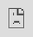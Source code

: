 ```yaml
---
title: Some Party's Sappyfest 17 primer
date: 2022-07-23
author: adam@someparty.ca (Adam White)
description: The Some Party guide to the Sappyfest 17 festival. July 29-31 in Sackville, New Brunswick.
thumbnail: 'articles/sappyfest17_social.jpg'
---
```


This week I'm taking a rare break from Some Party's usual format to dive deeply into the 2022 roster of [Sappyfest](http://www.sappyfest.com/), the Sackville music and arts festival that blossomed years ago as an extension of Julie Doiron's Sappy Records. The event takes place from July 29 through the 31st in the New Brunswick college town. Tickets are now available for the entire weekend or individual days through [sappyfest.com](http://www.sappyfest.com/).

In case you're wondering, this isn't a paid promotion. It's bordering more on an obsession - and perhaps an act of therapy. My pending trip to the East Coast is the first time I'll have ventured anywhere outside Ontario since the pandemic started, and I'm overly anxious that I'll somehow mess it up and end up stuck in quarantine. This edition of Some Party is my talisman, warding off misfortune with Swamp Magic.

Below you'll find a recap of the complete roster performing this year's event, a manageable number of artists to wrap your head around, given the sprawling lineups we see at bigger festivals. Some of these names are well-represented in the annals of Some Party, while others required a good deal of research. I feel better for doing it, as Sappy's small enough that you can embrace the tapestry of sounds without needing to pick and choose. Even if you're not attending - I suspect you'll find something of interest below. Sappy has an uncanny ability to create a sense of community independent of genre or stylistic preference, and this batch of artists exemplifies that.

*I'll also note two exclusive bits of content below. First, Sackville's own [Klarka Weinwurm](https://www.someparty.ca/2022-07-23-guide-to-sappyfest-17/#klarka_weinwurm) provided me with an on-the-ground report of the pandemic's impact on her hometown. Second, I dive deep with [Tough Age](https://www.someparty.ca/2022-07-23-guide-to-sappyfest-17/#tough_age) on the band's future - sharing some extended passages from an unpublished interview I conducted/botched earlier this year.*

![Sappyfest 17](articles/sappyfest17_logo.png)

###[Apollo Ghosts](https://apolloghosts.bandcamp.com/)
==Vancouver, British Columbia<br/>
Listen to *Pink Tiger* at [Bandcamp](https://apolloghosts.bandcamp.com/album/pink-tiger-2) - IG: [@adrianteasure](https://www.instagram.com/adrianteasure/)==

Adrian Teacher issued several records since [Apollo Ghosts](https://apolloghosts.bandcamp.com/) called it a career in 2013 - both as the funky [COOL TV](https://thenameofthisbandiscool.bandcamp.com/) and later as [Adrian Teacher & the Subs](https://adrianteacher.bandcamp.com/). While the latter struck close to the Vancouver band's scrappy indie rock template, it took several years for Teacher to feel right reassuming the old name (and not before seeking the blessing of his original-run bandmates). The revived Ghosts played 2019's Sappyfest, the first summer of their reunion - and it was electric. Adrian's a jubilant performer and delivered their entire set with a gleeful smile. I recall them paying into the Subs' "Hello Everyone," and the winking understatement in the opening line felt penned for the occasion: "Hello everyone, thanks for coming out / We used to play here sometimes." Given everything that's happened, or didn't, these past few years, I could do with hearing that again.

The group issued *Pink Tiger* in the spring of this year, a massive double LP boasting two distinct emotional journeys. The album sports a thematic split between its platters, with the A and B sides sharing "an intimate home-recorded acoustic-based cycle that grapples with loss, illness, death, and memory." The latter half kicks into a higher gear, delivering "an exuberant indie-garage rock celebration of the persistence of friendship, music, and hope." Those are quotes cribbed from the original [You've Changed](https://youvechangedrecords.com/) press release, but they hold true.

The band worked as a three-piece in the studio with producer Jordan Koop, with Teacher backed by longtime drummer Amanda P. and bassist Robbie N. The group's future live lineup expands to a quartet, with Amanda picking up a guitar and Dustin Bromley of [Brutal Poodle](http://brutalpoodlevan.bandcamp.com) stepping in on percussion.

<iframe width="560" height="315" src="https://www.youtube.com/embed/ob0DjZO-E3U" title="YouTube video player" frameborder="0" allow="accelerometer; autoplay; clipboard-write; encrypted-media; gyroscope; picture-in-picture" allowfullscreen></iframe>

###[Cedric Noel](https://cedricnoelmusic.bandcamp.com)
==Montreal, Quebec<br/>
Listen to *Hang Time* at [Bandcamp](https://cedricnoelmusic.bandcamp.com/album/hang-time) - IG: [@somespecialsolace](https://www.instagram.com/somespecialsolace/)==

Montreal's [Cedric Noel](https://cedricnoelmusic.bandcamp.com) has amassed an incredible catalogue over the past decade, issuing numerous albums in various styles, touching on indie pop, folk, and R&B while exploring ambient soundscapes in side-projects. With *Hang Time*, issued last fall through [Joyful Noise](https://www.joyfulnoiserecordings.com/) and the [Forward Music Group](https://www.forwardmusicgroup.com/), all those disparate styles seemed to coalesce. In these thirteen songs, years of experimentation reach a cohesive nexus, a unified form. *Hang Time* is so enviously confident in its craft yet delivered with such a relaxed use of space that it's easy to overlook the years of churn it took to get here.

Noel recorded *Hang Time* primarily at Montreal studio The Pines with engineer Steve Newton, a space that wouldn't outlast the financial pressures of the pandemic. Liam O'Neill of the atmospheric art-rock group [SUUNS](https://suuns.bandcamp.com/) came along for the ride, providing the album with a subtle rhythmic backbone.

*Hang Time* often directly engages with questions of race, identity, and belonging - grappling with Noel's personal history. A Black man adopted into a multi-racial family, he moved around the world before ending up at university in Fredericton, where he fell in with the city's predominantly white indie rock community. He revealed:

>"In a sense I wrote this record for a teenage version of myself and hope that it reaches those who find themselves in similar situations that I was when writing the album. I hope that this album can contribute to the reimagination of what is understood as 'black music' and help remove the boundaries that term currently encompasses."

<iframe style="border: 0; width: 350px; height: 470px;" src="https://bandcamp.com/EmbeddedPlayer/album=1454323092/size=large/bgcol=ffffff/linkcol=0687f5/license_id=1933/tracklist=false/transparent=true/" seamless><a href="https://cedricnoelmusic.bandcamp.com/album/hang-time">Hang Time by Cedric Noel</a></iframe>

###[The Burning Hell](http://www.wearetheburninghell.com/)
==Fairfield, Prince Edward Island<br/>
Listen to *Garbage Island* at [Bandcamp](https://theburninghell.bandcamp.com/album/garbage-island) - IG: [@theburninghellband](https://www.instagram.com/theburninghellband/)==

Even before recent troubles [The Burning Hell](http://www.wearetheburninghell.com/)'s kept a keen eye on the apocalypse. Let's not forget that nimble singer/songwriter Mathias Kom vaporized an entire wedding once (see "Canadian Wine" from 2017's *Revival Beach*, an album that closed with the society-rebooting "Supermoon"). It's always done with a wry smile and a clever turn of phrase, though. These disasters often happen off-screen, with Kom more interested in cheerfully cataloguing and celebrating the messy human minutiae left in its wake. It's fitting that the band's first album since the pandemic quite literally revels in the trash: the 12-song *Garbage Island* addresses "The End of the End of the World" quite directly (although with a bit of an avian perspective).

Given their proximity and history with the festival, The Burning Hell are Sappy regulars. Knowing that, I kept close tabs on their tour announcements this spring, satisfied to see the Sappy-shaped hole in their summer routing persist. Sometimes dreams come true, even mundane ones, and the group's indeed returning to the post-apocalyptic Bridge Street stage. While the band's lineup often shifts around its core of Mathias and Ariel Sharratt, this latest incarnation sees St John's multi-talented [Jake Nicoll](https://jakenicoll.bandcamp.com/) play a prominent role. Nicoll spent his pandemic downtime building a solar-powered, mobile studio in the shell of a 70s-era camper. Look for that curiosity, which comes complete with a backline, analog recording rig, and even a tape duplicator, to be on hand at the festival. Christened the "Phonoautomat," the band's opening the studio for attendees to record impromptu projects on-site at Sappy. The festival revealed:

>"Step inside the Phonoautomat, grab a guitar or a microphone, and off you go for five minutes of live recording. Once you're finished, relax in the art lounge outside and craft your handmade album artwork while you wait for the engineer to finish mixing and duplicating your project. In less than 30 minutes from start to finish, you and your collaborators will have a sonic souvenir to cherish forever.
>
>Whether you're a professional musician and want to collaborate with other artists at a festival, get that sudden flash of inspiration down to tape instantly, or you have no musical experience whatsoever but always wanted to cut a single: the Phonoautomat is open to everyone."

*Garbage Island*, itself mixed by Nicoll in the Phonoautomat, landed in June through [BB*Island](https://bbislandmusic.com/) and [You've Changed Records](https://youvechangedrecords.com/). The album followed Ariel and Mathias' 2020 effort, *Never Work*, a collection of information-economy labour anthems that couldn't be more relevant given the fault lines exposed in the pandemic.

<iframe width="560" height="315" src="https://www.youtube.com/embed/ST4BCEu88po" title="YouTube video player" frameborder="0" allow="accelerometer; autoplay; clipboard-write; encrypted-media; gyroscope; picture-in-picture" allowfullscreen></iframe>

###[Weary](https://wearyy.bandcamp.com)
==St. John's, Newfoundland and Labrador<br/>
Listen to "Scraped Knee" at [Bandcamp](https://wearyy.bandcamp.com/track/scraped-knee) and [YouTube](https://youtu.be/B1sh2-FmurI) - IG: [@wearyband](https://www.instagram.com/wearyband/)==

St. John's [Weary](https://wearyy.bandcamp.com) trades in subtleties, weaving affecting indie rock songs from sparse instrumentation and Kate Lahey's unassuming vocals. The sum of those parts can surprise you, and Weary proves they can cut deep time and again without needing a big noisy fuss.

The band recorded their 2017 album *Feeling Things* with The Burning Hell's Jake Nicoll recording, mixing, and mastering. Their follow-up LP *Hush* lands independently on August 20, promising a dozen new songs, including the recent single "Scraped Knee." On that tune, Lahey revealed:

>"'Scraped Knee' is a song about the wounds that haunt us. On the surface, these scrapes might seem commonplace, like heartbreak, but they return to us again and again throughout our lives. In some ways, I'm trying to convince myself that tomorrow will be better, in moments when it surely feels like it won't. On the other hand, I find myself ruminating on the question 'will you think of me like I think of you?'"

<iframe width="560" height="315" src="https://www.youtube.com/embed/B1sh2-FmurI" title="YouTube video player" frameborder="0" allow="accelerometer; autoplay; clipboard-write; encrypted-media; gyroscope; picture-in-picture" allowfullscreen></iframe>

###[Steven Lambke](http://stevenlambke.com/)
==Toronto, Ontario / Sackville, New Brunswick
<br/>Listen to *Volcano Volcano* at [Bandcamp](https://stevenlambke.bandcamp.com/album/volcano-volcano) - IG: [@stevenlambke](https://www.instagram.com/stevenlambke/)==

I've been listening to [Steven Lambke](http://stevenlambke.com/) my whole adult life. I entered the University of Guelph the fall after the [Constantines](http://theconstantines.wordpress.com/) issued their first album. I still have the match they slipped in the construction paper CD sleeve. There's a particular cohort of ex-punks who found their shit completely upended by the Three Gut roster, and I was one of them. Lambke's eclectic solo output (under his name or some permutation of Baby Eagle) ricochets between moments of undiluted poetry and onslaughts of guitar feedback. It's a loud/quiet dynamic that resonates throughout Steve's work, worldview, and politics.

Just look at his statement regarding the single "Every Lover Knows," which cycles through expressions of defiance and even rage, only to land somewhere truly centred and loving:

>"The songs on Volcano Volcano were written as affirmations of a shared world. The world as it is. To affirm the reality and the great mutuality of the world, to experience the world through listening and breathing; to experience connections with different parts of the world, and relationships that feel like identification or understanding or participation or collaboration. And so it was written against the liars and politicians and corporations and police who say that life, your life, can be lived individually, on individually enclosed land, can be raised or punished individually, and outside the reckoning of history. Against the billionaires and their spaceships who imagine environmentally controlled existences on distant planets. As if no storms on Mars! Every Lover Knows is a song of celebration of experience as a teacher. The most profound moments in a life are often experiences of love, of connection, to another, to the world, to a shared moment. It is love that teaches the full scale of what can be experienced and of what can be lost."

His solo work aside, Steven Lambke's a community builder. [You've Changed Records](https://youvechangedrecords.com/), his partnership with the iconoclastic [Daniel Romano](https://www.danielromanomusic.com/), helped introduce the world to acclaimed acts like Partner, The Weather Station, and Nap Eyes. While he recently relinquished his role as Sappyest's creative director, he returns this year, guitar in hand. Impact of a different stripe - but impact always.

<iframe style="border: 0; width: 350px; height: 470px;" src="https://bandcamp.com/EmbeddedPlayer/album=571017930/size=large/bgcol=ffffff/linkcol=0687f5/tracklist=false/transparent=true/" seamless><a href="https://stevenlambke.bandcamp.com/album/volcano-volcano">Volcano Volcano by Steven Lambke</a></iframe>

###[Kelly McMichael](https://kellymcmichael.bandcamp.com/)
==St. John's, Newfoundland and Labrador<br/>
Listen to *Waves* at [Bandcamp](https://kellymcmichael.bandcamp.com/album/waves-deluxe-edition-2) - IG: [@kellymcmichaelmusic](https://www.instagram.com/kellymcmichaelmusic/)==

It's starting to feel like [Kelly McMichael](https://kellymcmichael.bandcamp.com/)'s year. Based in St. John's and hailing from Peterborough, the singer-songwriter arrives at Sappy during a crucial moment in her career. Her May-released LP *Waves* was recently shortlisted for the Polaris Music Prize - with a winner decided this September. Summer thus finds her in between worlds - surrounded by the friends and collaborators of her past and yet a dice roll from a whole new level of attention. I'm confident saying that because McMichael writes the sort of timeless, psych-kissed pop-rock that could appeal to just about anyone, all they need is to hear it. If there's any justice, this may be a "see her before she was huge" moment.

Speaking of friends, Sappy finds McMichael in familiar company. Jake Nicoll of The Burning Hell is all over *Waves*, both engineering and playing drums on the album. Another performer, By Divine Right's José Contreras, holds the mastering credit. McMichael even returned the favour to Nicoll, singing backup on the recent Burning Hell album.

<iframe width="560" height="315" src="https://www.youtube.com/embed/pGHb_4s31Vs" title="YouTube video player" frameborder="0" allow="accelerometer; autoplay; clipboard-write; encrypted-media; gyroscope; picture-in-picture" allowfullscreen></iframe>

###[Hot Garbage](http://hotgarbagemusic.bandcamp.com)
==Toronto, Ontario<br/>
Listen to *RIDE* at [Bandcamp](https://hotgarbagemusic.bandcamp.com/album/ride) - [@hotgarbg](https://www.instagram.com/hotgarbg/)==

[Hot Garbage](http://hotgarbagemusic.bandcamp.com) appears at Sappy this year as ambassadors from Toronto's burgeoning psych scene. The quartet's supporting their first LP *RIDE*, a heady swirl of post-punk, krautrock, and surf elements. The group worked with [Holy Fuck](https://www.holyfuckmusic.com/)'s Graham Walsh in the studio, recording live off the floor at Palace Sound and Baskitball 4 Life. The album followed several attention-grabbing EPs and singles (notably the 2020 jam "Easy Believer" and the preceding *Coco's Paradise* EP), while linking the group with the Montreal mind-expanders at [Mothland](https://www.mothland.com/).

This sea of fuzz comes courtesy of guitarist/vocalist Alessandro Carlevaris, bassist/vocalist Juliana Carlevaris, Dylan Gamble on keys and synch, and Mark Henein on percussion. Gamble's wearing a few hats at Sappy this summer, as you'll see in the next profile...

<iframe width="560" height="315" src="https://www.youtube.com/embed/cC7I7aFdzcE" title="YouTube video player" frameborder="0" allow="accelerometer; autoplay; clipboard-write; encrypted-media; gyroscope; picture-in-picture" allowfullscreen></iframe>

###[Sook Yin Lee](https://www.sookyinlee.com/)
==Toronto, Ontario<br/>
Listen to *jooj two* at [Bandcamp](https://sook-yinlee.bandcamp.com/album/jooj-two) - IG: [@sookyinleee](https://www.instagram.com/sookyinleee)==

As a punk kid in the 90s, my relationship with The Nation's Music Staton was contentious at best, but even us contrarians could find solace on MUCH. You just had to know when to look. Whenever you stumbled across some late-night island of authenticity - you could guarantee [Sook-Yin Lee](https://sook-yinlee.bandcamp.com/) would be there. For my generation, or at least my corner of the high school hallway, she's iconic.

While Lee's work as a broadcaster may be the entry point, her filmography's where the accolades truly pile up. After starring in John Cameron Mitchell's *Shortbus* (which premiered at Cannes), she made her directorial debut at TIFF with *Year of the Carnivore*. Her role as Olivia Chow in *Jack* won her Best Performance by a Lead Dramatic Actress at the 2014 Canadian Screen Awards. The prestigious outlets for her work include Canadian Stage, the Ottawa Art Gallery, the Art Gallery of Ontario, the Toronto Dance Theatre, and the Festival of New Dance. Her film *Octavio is Dead!* took home Best Director and Best Picture at the 2018 Downtown Los Angeles Film Festival.

Meanwhile, Lee's musical outlet saw her crafting ethereal art-pop with her late collaborator Adam Litovitz, resulting in 2015's electroacoustic *jooj* and 2021's synth-pop opus *jooj two* (the latter issued recently, and posthumously for Litovitz, through [Mint Records](https://www.mintrecs.com/)). During the pandemic, Lee and Hot Garbage keyboardist Dylan Gamble collaborated on the lockdown-shot [*Death and Sickness*](https://gem.cbc.ca/media/films/death-and-sickness/38e815a-01358e02253), a film dedicated to Litovitz and featuring passages from his writing.

At Sappy, Sook-Yin appears as both musician and filmmaker - promising music from both the *jooj* series and the improvisational Lee & Gamble Unlimited (their Steely Dan cover is [a treat](https://sepsisrecordclub.bandcamp.com/track/do-it-again-steely-dan)). The event also features screenings of both *Death and Sickness* and the video essay [*Who Cares?*](https://www.youtube.com/watch?v=yMcfTcN9JzQ).

<iframe width="560" height="315" src="https://www.youtube.com/embed/rozgG9pM3EI" title="YouTube video player" frameborder="0" allow="accelerometer; autoplay; clipboard-write; encrypted-media; gyroscope; picture-in-picture" allowfullscreen></iframe>

###[Julie Doiron](https://juliedoiron.bandcamp.com/)
==Montreal, Québec via Moncton, New Brunswick
<br/>Listen to *I Thought of You* at [Bandcamp](https://juliedoiron.bandcamp.com/album/i-thought-of-you) - IG: [@julie.e.doiron](https://www.instagram.com/julie.e.doiron/)==

Julie Doiron is so intrinsic to Sappy's story and character that a brief profile here could never do it justice, so rather than shortchange her history, I'll focus on recent times...

In early 2020 we first learned that [Julie Doiron](https://juliedoiron.bandcamp.com/) was in the studio with Welland's Romano brothers and Saguenay singer-songwriter [Dany Placard](https://danyplacard.bandcamp.com/). The prospect of this quartet recording ticked most of my boxes. Even before their prolific 2020 album run, Daniel Romano and his brother Ian were demonstrably restless in their art. Placard was hot off the release of his psych-rock opus *J'connais rien à l'astronomie*. Doiron was still in the critical glow of *Lost Wisdom pt 2*, the heartwrenching sequel to her acclaimed 2008 collaboration with Mount Eerie. With these four players together at the peak of their powers there was every reason to be excited.

It goes without saying that in March of 2020 we hit something of a global snag, and the eventual [You've Changed](https://youvechangedrecords.com/) release *I Thought of You* in November of 2021 felt like the first sign of spring after a long pandemic winter. Julie's, of course, a revered figure in Canadian indie rock, and at Sappy in particular,  but *I Thought of You* stands confidently on its own. Nostalgia's been a great comfort in these difficult years, but these songs feel rather masterful. The joyous opener "You Gave Me The Key" speaks to a new beginning and circles back to the refrain "starting over again." It's tough to avoid projecting all sorts of unintended meaning onto lyrics like that, but given the times we're facing, we take what we can.

Since that Polaris longlisted album, Doiron and Placard issued their debut LP as [Julie & Dany](https://julieetdany.bandcamp.com) through [Simone Records](https://www.simonerecords.net/), a home-spun collection of lo-fi folk-rock tunes that find the couple navigating life in weird times.

<iframe width="560" height="315" src="https://www.youtube.com/embed/jHsjnv1iDq4" title="YouTube video player" frameborder="0" allow="accelerometer; autoplay; clipboard-write; encrypted-media; gyroscope; picture-in-picture" allowfullscreen></iframe>

###[José Contreras](https://headlessowlrecords.bandcamp.com/album/at-the-slaughterhouse)
==Toronto, Ontario<br/>
Listen to *At The Slaughterhouse* at [Bandcamp](https://headlessowlrecords.bandcamp.com/album/at-the-slaughterhouse) - IG: [@bydivineright](https://www.instagram.com/bydivineright/)==

[By Divine Right](https://bydivineright.bandcamp.com) are survivors. The proto-indie rock group's persisted in one form or another since 1989. They currently operate as a trio led by guitarist/vocalist [José Contreras](https://headlessowlrecords.bandcamp.com/album/at-the-slaughterhouse), backed by bassist/vocalist Alysha Haugen, and drummer Geordie Dyne. After a long period off the road and out of the spotlight, the Toronto group's finally ready to return to action, with a double LP slated for the fall. Dubbed *Otto Motto*, it arrives September 30 through [Fortune Stellar Records](https://fortunestellarrecords.com/).

While it's been several years between BDR albums, Contreras maintains a busy schedule as a solo performer and dependable collaborator for several artists (including a few playing this year's fest). These team-ups include studio stints backing [Dave Schoonderbeek](https://schoonderbeekwithbdr.bandcamp.com), the band [The Heat Death](https://theheatdeath.bandcamp.com) with Sappy regular [Shotgun Jimmie](https://shotgunjimmie.net/), and the dreamy found-art project [Leisure Palace](https://leisurepalace.bandcamp.com) with Amy I. Nicoll. Recording solo, the Chilean-born singer-songwriter issued his sophomore effort *At The Slaughterhouse* in 2019 through [Headless Owl](http://headlessowl.com/). It's a set of confidently lived-in songs that could only achieve their world-weary gravity from years of experience.

This week BDR issued "The Weeping Man," their latest preview of *Otto Motto*. In the notes accompanying the video, Contreras commented on the moody, nocturnal track, claiming he never intended it for public consumption - but "as the world got weirder and weirder, this song got easier and easier to sing."

<iframe width="560" height="315" src="https://www.youtube.com/embed/1c-u2RQI-Pc" title="YouTube video player" frameborder="0" allow="accelerometer; autoplay; clipboard-write; encrypted-media; gyroscope; picture-in-picture" allowfullscreen></iframe>

###[Weird Lines](https://weirdlines.bandcamp.com)
==Sackville, New Brunswick<br/>
Listen to *Weird Lines (2022)* at [Bandcamp](https://weirdlines.bandcamp.com/album/weird-lines-2) - IG: [@clmclaughlin](https://www.instagram.com/clmclaughlin/)==

Given his early role in the festival, it's fitting that C.L. McLaughlin's [Weird Lines](https://weirdlines.bandcamp.com) project returns just in time for Sappy's resurrection. The enigmatic art-rock supergroup recently issued their second self-titled full-length, a 10-song set landing nearly six years after the first. McLaughlin remains the band's only constant, although several former members of the group appear on stage at this year's festival. The first edition of Weird Lines emerged as an interplay between C.L. and [Jon Mckiel](https://jonMckiel.bandcamp.com/), an offshoot of the former's Sackville-based band [The National Shield](https://thenationalshield.bandcamp.com). The first Weird Lines record featured McLaughlin and Mckeil, with [Julie Doiron](https://juliedoiron.bandcamp.com/), saxophonist Chris Meaney, and drummer James Anderson. This new lineup enlists Paterson Hodgson on bass and vocals, [Micheal C. Duguay](https://michaelcduguay.com) on drums, and [By Divine Right](https://bydivineright.bandcamp.com)'s [José Contreras](https://headlessowlrecords.bandcamp.com/album/at-the-slaughterhouse) on guitar.

The new incarnation of Weird Lines recorded quite some time ago, the results mired in the pandemic time warp like so much of the music coming to light this summer. The album, issued via Sappy Futures, delivers a slate of lo-fi rockers, noisy yet thoughtful and brimming with delightful flourishes.

<iframe style="border: 0; width: 350px; height: 470px;" src="https://bandcamp.com/EmbeddedPlayer/album=3721538698/size=large/bgcol=ffffff/linkcol=0687f5/tracklist=false/transparent=true/" seamless><a href="https://weirdlines.bandcamp.com/album/weird-lines-2">Weird Lines by Weird Lines</a></iframe>

###[Jon Mckiel](https://jonMckiel.bandcamp.com/)
==Halifax, Nova Scotia<br/>
Listen to *Bobby Joe Hope* at [Bandcamp](https://jonmckiel.bandcamp.com/album/bobby-joe-hope) - IG: [@jon_mckiel_](https://www.instagram.com/jon_mckiel_/)==

There's something surreal about the spring of 2020 - and the music that unfortunately arrived at that precarious moment. These were albums too far along to delay but issued at the juncture most rife with unknowns. With the world locking down, touring was impossible, leaving these artifacts to live and die on the internet, supported by awkward live streams, mail-order, and little much else. That's right about when *Bobby Joe Hope* landed, a genuinely distinct LP from Halifax singer-songwriter [Jon Mckiel](https://jonMckiel.bandcamp.com/). Perhaps it's fitting, given the record's roots in a moment lost in time.

The album makes ample use of found audio: sounds recovered from tapes bundled with a second-hand reel-to-reel recorder Mckeil purchased from a faceless online seller. Mckeil and [JOYFULTALK](https://joyfultalk.bandcamp.com/)'s Jay Crocker incorporated those artifacts into swirling fits of psychedelia. The results live in a chopped analog dreamscape, unlike anything you may have heard. Songs eerily stop and start. Tension hangs between moments of quiet beauty and oft-uncanny spates of discordance. It's an interplay between an artist we know and one we'll never meet.

*Bobby Joe Hope*, issued via [You've Changed Records](https://youvechangedrecords.com/), follows Mckiel's decidedly more conventional 2017 LP *Memorial Ten Count*. I can't wait to see what he does with it live.

<iframe width="560" height="315" src="https://www.youtube.com/embed/yWZBHSQNEZM" title="YouTube video player" frameborder="0" allow="accelerometer; autoplay; clipboard-write; encrypted-media; gyroscope; picture-in-picture" allowfullscreen></iframe>

###[Colleen Coco Collins](https://linktr.ee/colleencococollins)
==Port Greville, Nova Scotia<br/>
Listen to *Season 2* of the Greville Tapes Music Club at [Bandcamp](https://grevilletapes.bandcamp.com/album/season-2) - IG: [@colleencococollins](https://www.instagram.com/colleencococollins/)==

[Colleen Coco Collins](https://linktr.ee/colleencococollins) is as a regular a Sappy performer as any - and yet she approaches the festival rife with unknowns. Collins' participated in past events largely through the now-defunct indie rock duo [Construction & Destruction](https://constructionanddestruction.bandcamp.com/), also appearing in the offshoot electronic group [Delta Blip](https://www.discogs.com/master/1299308-Delta-Blip-Delta-Blip). This summer finds Coco striking out solo - with just a handful of publically shared recordings to her name.

We can hint at this new era through a pair of recent releases. Coco took part in the second season of the [Greville Tapes Music Club](https://grevilletapes.bandcamp.com), tracking a pair of songs at her prophetically-named living room studio, The Quarantine. "Physical Vibrations" find the artist's delicate vocals backed by glitchy electronic percussion and contrasted with a harshly distorted guitar. The organ-backed "Canard" feels decidedly gentler before drifting away into a mysterious cloud of atmospherics. She also appears on *The Frency of our Dreams*, a collaborative project rebuilding songs from [Steven Lambke](http://stevenlambke.com/)'s *Volcano Volcano*. The striking "Coco Dreams of Ganymede" finds the artist even further afield, rebuilding her source material so dramatically that it subsumes Lambke's original.

What version of Coco Collins we'll see at Sappyfest is one of the weekend's true unknowns.

<iframe src="https://player.vimeo.com/video/714832684?h=791b0529e6" style="position:absolute;top:0;left:0;width:100%;height:100%;" frameborder="0" allow="autoplay; fullscreen; picture-in-picture" allowfullscreen></iframe>

###[OMBIIGIZI](https://ombiigizi.bandcamp.com)
==London and Toronto, Ontario<br/>
Listen to and *Sewn Back Together* at [Bandcamp](https://ombiigizi.bandcamp.com/album/sewn-back-together) - IG: [@ombiigizi](https://www.instagram.com/ombiigizi)==

[OMBIIGIZI](https://ombiigizi.bandcamp.com) seems to have struck a chord. The project links two Ontario-based Anishnaabe songwriters - uniting them at a fascinating juncture as they reach new heights in their respective solo ventures. On the one hand, we have Daniel Monkman, who from Hamilton launched the "moccasin-gaze" project [Zoon](http://www.zoongideewin.com/). At times, that act's Polaris shortlisted *Bleached Wavves* LP feels like it's in direct conversation with shoegaze giants like My Bloody Valentine. Adam Sturgeon performed at Sappys-past with his sludge/grunge/folk chimera [WHOOP-Szo](https://thenoisymountain.bandcamp.com), recently rebranding the project [Status/Non-Status](https://statusnonstatus.bandcamp.com) after a period of self-discovery and re-engagement with his family history. Just this past week, the band issued "Mashkiki Sunset," the first single from their forthcoming LP *Surely Travel*.

OMBIIGIZI's *Sewn Back Together* brought the pair with producer Kevin Drew (of Broken Social Scene) with Nyles Spencer at The Tragically Hip's Bathouse Recording Studio. What's incredible is how little of each artist's solo work bleeds through on the record. OMBIIGIZI shuffles through genres ranging from dream pop to latter-day emo and 90s-flavoured alternative rock. It's an album that feels surprisingly vulnerable and refreshingly outside the immediate comfort zone of either artist. It's also clearly resonating - as the critics recently voted the album onto the shortlist for this year's Polaris Prize, to be determined in September.

<iframe width="560" height="315" src="https://www.youtube.com/embed/iTP8BdSZKNA" title="YouTube video player" frameborder="0" allow="accelerometer; autoplay; clipboard-write; encrypted-media; gyroscope; picture-in-picture" allowfullscreen></iframe>

###[Wolf Castle](https://wolfcastle.ca/)
==Pabineau First Nation, New Brunswick<br/>
Listen to *Da Vinci's Inquest* at [Bandcamp](https://realwolfcastle.bandcamp.com/album/da-vincis-inquest) - IG: [@realwolfcastle](https://www.instagram.com/realwolfcastle)==

At just 24, New Brunswick rapper [Wolf Castle](https://wolfcastle.ca/)'s already amassed a sizable back catalogue. Hailing from the Mi'gmaq community of Pabineau First Nation, Tristan Grant's issued new home-produced recordings more-or-less yearly since the age of 17. His latest concludes a series of socially conscious (yet seriously fun) EPs in his *Da Vinci Chronicles* series, with *Da Vinci's Inquest* delivering old-school hip hop style with impeccable flow and an uncanny pop instinct. The seven-song set loops in several guests from the East Coast hip hop scene, notably on the classic posse cut "Top Dog." That track boasts fellow Mi'kmaw rappers Flacko Finesse and Shift from tha 902, along with family members Raphael de la Rez and Talon the Rez Kid.

Speaking to [CBC Music](https://www.cbc.ca/music/who-is-wolf-castle-meet-the-socially-conscious-mi-kmaw-rapper-crafting-undeniable-hooks-1.6259483), Grant commented:

>"I just have this thing inside of me that wants to fight against all of that oppression and show the world like they're not going to keep us down. We're going to keep going. And maybe I could have become an environmentalist or an activist in some other way. But this is what I'm good at. So this is the way I'm doing it."

These efforts secured Grant nominations for two East Coast Music Awards (for Indigenous Artist of the Year) and a Prix NB nomination for Recording of the Year. Wolf Castle's turned that attention back to the community, sponsoring the inaugural [NB Indigenous Artist Development Grant](https://www.theeastmag.com/2021/01/14/wolf-castle-sponsors-new-3000-prize-for-indigenous-artists-in-new-brunswick/)] with [Music•Musique NB](https://www.musicnb.org/en/blog/new-grant-for-emerging-indigenous-artists) last year.

<iframe width="560" height="315" src="https://www.youtube.com/embed/wL5VXvAo6aw" title="YouTube video player" frameborder="0" allow="accelerometer; autoplay; clipboard-write; encrypted-media; gyroscope; picture-in-picture" allowfullscreen></iframe>

###[Bird Feet](https://www.kimberlyedgar.com)
==Dawson City, Yukon<br/>
Listen to *Limerant* at [Bandcamp](https://bird-feet.bandcamp.com/album/limerant) - IG: [@deadbirdparty](https://www.instagram.com/deadbirdparty)==

With Sappy's new creative director Andrea Vincent moving over from the beloved [Dawson City Music Festival](http://www.dcmf.com/), it's fitting to see a bit of the territory's artistic flavour make the transition with them. This year Sappy sees an appearance from [Bird Feet](https://www.kimberlyedgar.com), the sporadically active synth/folk outlet of artist Kim Edgar. Under that name, they last issued *Limerant*, an effecting three-song EP, in the spring of 2021.

As a visual artist, Kim's a celebrated painter and cartoonist, picking up a Broken Pencil Zine Award for their 2019 comic *The Purpose* and picking up two Doug Wright Award nominations for the 2021 work *The Space in Between*. In 2021 they kicked off Hecate Press, editing and publishing an anthology of northern-created comics through *The Northern Gaze* anthology.

In partnership with Sappy, Sackville's local [Struts Gallery](https://www.strutsgallery.ca/) is hosting an exhibition of Edgar's drawings from July 26 through August 13. The announcement notes some of the major themes in the artist's work:

>"Their work reflects on experiences of both the medical system and the ennui that comes with being sick with no end. Kim's work envisions the sacred nature of thresholds, and how those who occupy or cross these liminal spaces, such as trans and disabled people, hold a special kind of knowledge. "

<iframe style="border: 0; width: 350px; height: 470px;" src="https://bandcamp.com/EmbeddedPlayer/album=446196866/size=large/bgcol=ffffff/linkcol=0687f5/tracklist=false/transparent=true/" seamless><a href="https://bird-feet.bandcamp.com/album/limerant">Limerant by Bird Feet</a></iframe>

###[Kierrah](https://kierrah.com/)
==Charlottetown, Prince Edward Island<br/>
Listen to "Dedication" at [Bandcamp](https://kierrah.bandcamp.com/track/dedication) - IG: [@kierrahmusic](https://www.instagram.com/kierrahmusic)==

Originally from Syracuse, NY, pop R&B singer/songwriter [Kierrah](https://kierrah.com/) moved to Prince Edward Island in 2019 to study at Holland College's School of Performing Arts. Upon graduating from the Music Performance Program, she now teaches vocal instruction at the college. Her musical output's fast become a prominent part of the island's tapestry, with the song "Sky Blue" featured on the Bell TV1 documentary series *Secret Songs*. The recent single "Dedication" landed her a nomination from MusicPEI for Best R&B Recording of the Year in early 2022.

Kierrah's powerful voice and stage presence have earned her comparisons to some of the genre's titans, with Erykah Badu, Alicia Keys, Beyoncé, and Brandy regularly referenced in the press. The artist's debut album, *4 The Love*, is due later this year.

<iframe width="560" height="315" src="https://www.youtube.com/embed/JVrj3NSE1SA" title="YouTube video player" frameborder="0" allow="accelerometer; autoplay; clipboard-write; encrypted-media; gyroscope; picture-in-picture" allowfullscreen></iframe>

###[Mister Monark](https://mistermonark.bandcamp.com/) and [The Dirty B-Sides](https://www.wethebsides.com/)
==Fredericton, New Brunswick and Toronto, Ontario<br/>
Listen to *Presidents of Canada* at [Bandcamp](https://djunclefester.bandcamp.com/album/presidents-of-canada) - IG: [@mistermonark](https://www.instagram.com/mistermonark)/[@wethebsides](https://www.instagram.com/wethebsides)==

Sappyfest is known for unique live collaborations, and this year promises a party through the pairing of veteran Fredericton MC [Mister Monark](https://mistermonark.bandcamp.com/) with the live Toronto hip-hop collective [The Dirty B-Sides](https://www.wethebsides.com). Monark's a force in East Coast hip hop, having performed for over a decade and sharing the stage with greats like Naughty By Nature, Mobb Deep, and Bone Thugs N Harmony. A show backed by the live instrumentation of the Toronto-based B-Sides promises to bring a whole new energy.

From behind the drum kit, bandleader Donny Milwalkee guides The Dirty-B Sides, a full live band complete with horns, strings, and an improvisational bent. He was the organizing force behind regular Toronto cyphers like the [boombaphumpday](https://www.instagram.com/boombaphumpday/) and [Honour Roll](https://www.instagram.com/thehonourroll/) (both of which were, as you could guess, wholly upended by the pandemic).

Last summer Monark and his frequent collaborator [Sean One](https://seanone.bandcamp.com) teamed up with Halifax DJ [Uncle Fester](https://djunclefester.bandcamp.com) to issue *Presidents of Canada*, an album of Native Tongues-styled hip hop with jazzy beats and socially conscious lyrics. It arrived through [Black Buffalo Records](https://blackbuffalorecords.ca/).

<iframe width="560" height="315" src="https://www.youtube.com/embed/i1S8NrhaX_w" title="YouTube video player" frameborder="0" allow="accelerometer; autoplay; clipboard-write; encrypted-media; gyroscope; picture-in-picture" allowfullscreen></iframe>

###[Klarka Weinwurm](https://klarkaweinwurm.bandcamp.com/)
==Sackville, New Brunswick<br/>
Listen to *Easy Days* at [Bandcamp](https://klarkaweinwurm.bandcamp.com/album/easy-days) - IG: [@klrkband](https://www.instagram.com/klrkband/)==

It may be seven years since Sackville's [Klarka Weinwurm](https://klarkaweinwurm.bandcamp.com/) issued the *Huddle* EP, but their newly released *Easy Days* feels tailor-made for Sappy. That's not just good timing, as in many ways, the band feels emblematic of the artists this scene sprung from. With an instrumental bed of lo-fi fuzz ("swampy," if that's not too on-the-nose) paired with Weinwurm's vulnerable, folky vocals - the 10-song album lovingly follows trail cut by Eric's Trip and Julie Doiron without ever feeling like a facsimile.

The group recorded with Dave Trenaman at The Quarantine in Port Greville, Nova Scotia between the summer of 2019 and December of 2020, working in fits and starts amidst lockdowns and pandemic uncertainty. The record features the band's namesake Klarka Weinwurm on guitar, keys, and vocals, backed by bassist Ian MacDougall ([The Tom Fun Orchestra](https://thetomfunorchestra.bandcamp.com)) and drummer Luke Patterson ([The Mouthbreathers](https://themouthbreathers.bandcamp.com/)), with select appearances on guitar by Zac Hackett (Lester Slade). Live the group's playing as a three-piece with Weinwurm backed by bassist Evan Matthews (The Mouthbreathers, [Yellowteeth](https://yellow-teeth.bandcamp.com/)) and returning drummer Glenn Barrington ([Snake Noise](https://snakenoise1.bandcamp.com)).

With the pandemic forcing the festival online for two years, most of us who travel from afar haven't set foot in Sackville for some time. I asked Weinwurm to give us a local perspective on how the town's weathered the storm. Here's her report:

>"Like most places, Sackville has taken some hits since March 2020. Perhaps you'll notice a little gap in its smile? In a small town, it's your friends and neighbours that had to close down their business, take a pause or suffer financial loss. No time to say goodbye to some of the significant places and things that held this town together. Losing Thunder and Lightning (Our hub, pub, music venue, weirdo hang-out) was by far the biggest hit for myself and for a chunk of people in this town. I don't doubt this year's Sappy goers will feel that loss too. I worked there for 3+ years and never imagined it could just suddenly end like that. We've struggled to find a consistent music venue or "vibe" ever since.
>
>So what's left standing? 'The Cube' is still ominously guarding our marsh landscape and glows with the moon most nights. The parks still have their trees, the streets kept their names and the breeze still blows heavy. You'll come across a few closed forever signs, discover a couple cool new spots and recognize some long-standing shops, cafes and restaurants. We've actually managed to hold onto a lot, or slowly build it over time. Sappyfest 17 will for sure be a big part of bringing more life back to this town. We deserve this weekend!"

<iframe width="560" height="315" src="https://www.youtube.com/embed/wFvTL64667A" title="YouTube video player" frameborder="0" allow="accelerometer; autoplay; clipboard-write; encrypted-media; gyroscope; picture-in-picture" allowfullscreen></iframe>

###[Tough Age](https://tough-age.bandcamp.com/)
==Vancouver, BC<br/>Listen to *Which Way Am I?* at [Bandcamp](https://tough-age.bandcamp.com/album/which-way-am-i) - IG: [@toughageband](https://www.instagram.com/toughageband/)==

Of all the artists I've profiled in this mailing, I'm writing [Tough Age](https://tough-age.bandcamp.com/) last. Not to be, um, sappy, but I think they may be my favourite active band. I'll remain cooly detached and weaken that by saying "among my favourite active bands." This shouldn't be news to any regular Some Party reader.

Following a significant change in scenery, the group returns to Sappy with a fresh lineup. While the group's most recent brush with the festival had them return to Toronto, they've since uprooted for their original home of Vancouver. That relocation comes with a personnel shakeup - bassist/vocalist Penny Clark has stepped back from the live music grind, with original bassist Lauren Smith returning to the fold. Drummer Jesse Locke, who anchored the group's Toronto era, pulled up stakes and moved west with the group. Guitarist/vocalist Jarrett Evan Samson remains the band's creative core, making this new version of Tough Age a synthesis. If I called them the ultimate Tough Age, it wouldn't even be a misuse of the word. Perhaps you could call them the final Tough Age. In an interview earlier this year, Samson revealed as much to Some Party:

>"I think the evolution of how I have seen this band is that it's a group effort. For me, combining the Toronto and Vancouver lineups in this version means this is the last Tough Age, and how long it lasts is up to the three of us to decide together. I like the group efforts of music and so the last gasp of me putting that together is realizing it's not a group if I unilaterally make decisions for everyone such as "we're done."

The group emerged with their surfy garage rock debut in 2013, the same year in which [Apollo Ghosts](https://apolloghosts.bandcamp.com/), for whom Samson played bass, called it a day. Across their four [Mint Records](https://www.mintrecs.com/) releases, including 2015's *I Get The Feeling Central*, 2017's *Shame*, and 2020 *Which Way Am I?*, the band ventured further from easily quantifiable punk. Songs often spin off into extended guitar jams, becoming more boldly cerebral with each release. There's reverence here for the Flying Nun and Ork Records roster, with notes of The Clean, The Feelies, and Television if you're looking for them. Samson's famously self-deprecating, but that comes coupled with self-reflection. In our conversation, he mulled over the group's evolution, unsaid influences, and future. Here's a sizable excerpt I couldn't just keep for myself:

>"I just think a band has to change, and a band is also going to change based on who is in the band. When Tough Age started, I was coming out of making surf music, and I still listen to surf music! So that bled into the beginning of Tough Age, but I'm always writing songs in a million different genres, I just think how I present them has changed. And yeah, the people playing the music will always influence how it flows. A really neat example of that is "Self-Confidence," which we were playing live on the *I Get The Feeling Central* tour [2015] and was like a huge Oh Sees-ish song. The song is the exact same structure on [2020's] *Which Way Am I?* but it's worlds apart from that, just because of a shift of approach.
>
>My biggest influences on what I'm making are usually far outside of bands that sound similar to what we're making, but you can't drop that. No one will get it. I was talking the other day about how I play my guitar as hard as I can at almost all times, which is directly influenced by the Japanese folk artist Tomokawa Kazuki and the way he plays guitar. I can hear me trying to play like him on the self-titled, for example, but it doesn't sound anything like him.
>
>The other evolution, and maybe why [our songs] feel more thoughtful, is because my songs do often exist in a same universe, or reference each other. Thoughts building on older ones in other songs. There are story songs that are sequels to other ones ("Castigation" and "Possession" are related, say), ones where I am answering myself... I think about my dumb songs a lot.
>
>What's next? I don't know which is exciting! There's definitely some that follow what has been laid out over the last few records. I want to avoid the "aging as slowing down" trap. My mind is always flitting between genres and obsessions, and it will leak out (more flute coming for sure), but I don't know!
>
>One of the really nice things about having Lauren back is regaining enthusiasm for older material or seeing how it fits with me now. I think that's one of the very few advantages with having been a band for so long. It's been really interesting to reconnect with some of these songs and see how they slot into my life and art in 2022 vs when they were written. Music always seems to be the art form where treating it like art is something to be ridiculed, especially if you aren't making ambient albums or something. There are very narrow definitions of what style of music is seen as worthy art, but I treat my music that way, and it's important to me to keep changing."

<iframe style="border: 0; width: 350px; height: 470px;" src="https://bandcamp.com/EmbeddedPlayer/album=826078594/size=large/bgcol=ffffff/linkcol=0687f5/tracklist=false/transparent=true/" seamless><a href="https://tough-age.bandcamp.com/album/pizza-punks">Pizza Punks by Tough Age</a></iframe>

---

I've spent quite a bit of space unpacking the interconnected Sappy regulars, wrapped in a comforting blanket of familiarity. However, every year the festival lines up a handful of breathtaking, singular experiences which transcend the event's roots in Canadian indie rock - a bit of perspective that art and beauty comes from all corners. In 2018 that lesson came when the operatic Jeremy Dutcher floored the packed Brunton Auditorium at Mount Allison University, delivering an arresting performance that foreshadowed his Polaris triumph a month later. This year two performers look poised to take us on unexpected journeys, and both are notable for crossing the US border for the event (a relative rarity for Sappy).

###[Circuit des Yeux](https://www.kimberlyedgar.com)
==Chicago, Illinois<br/>
Listen to *-io* at [Bandcamp](https://circuitdesyeux.bandcamp.com/album/io) - IG: [@circuitdesyeux](https://www.instagram.com/circuitdesyeux)==

Based in Chicago, singer-songwriter Haley Fohr's performed as [Circuit des Yeux](https://www.kimberlyedgar.com) for 15 years, delivering a sound unlike any you'll hear on the Sappy stage. The artist's instantly identifiable by a unique four-octave vocal range, backed by 12-string guitar and avant-garde electronics. She recently showcased that on the critically acclaimed LP *-io*, issued in the fall of 2021 on [Matador Records](https://www.matadorrecords.com/). The album delivers a harrowing, epic sound, yet it can feel disarmingly intimate despite that scale.

Before the pandemic, the UK's [Opera North](https://www.operanorth.co.uk) commissioned Fohr to craft the soundtrack for Charles Bryant's cult silent film Salomé, delivering a performance described as "a one-woman post-cabaret movement." Fohr's also known for recording under the alter-ego [Jackie Lynn](https://circuitdesyeux.bandcamp.com/album/jackie-lynn), turning her vocal talents inexplicably to the genre of outlaw country.

<iframe width="560" height="315" src="https://www.youtube.com/embed/WEkXiSfnZpE" title="YouTube video player" frameborder="0" allow="accelerometer; autoplay; clipboard-write; encrypted-media; gyroscope; picture-in-picture" allowfullscreen></iframe>

###[Ami Dang](https://www.amidang.com/)
==Baltimore, Maryland<br/>
Listen to *Meditations Mixtape, Vol. I* at [Bandcamp](https://amidang.bandcamp.com/album/meditations-mixtape-vol-i) - IG: [@amidang](https://www.instagram.com/amidang)==

Based in Baltimore, [Ami Dang](https://www.amidang.com/) vocalist/multi-instrumentalist (Amrita "Ami" Kaur Dang) creates a bold synthesis of traditional South Asian and modern electronic music. The Sikh composer melds the sitar with modern synthesizers, MIDI controllers, and other technologies to craft "ambient, beat-driven psych music."

Dang issued five solo albums since 2011's *Hukam*, most recently releasing the *Meditations Mixtape, Vol. I* in 2020, recorded during those harrowing early days of COVID amidst lockdown and isolation. She commented on its inception in the release notes:

>"While working on other songs in quarantine, I was inspired to create this album after my aunt and uncle became very ill with coronavirus. My family held a virtual prayer and service to commemorate the Sikh holiday Vaisakhi, and my mother asked me to perform a shabad, or Sikh hymn, for our online gathering. I probably sing hymns at family occasions at least a couple of times a year, but every time, I forget how much the music and my voice move and uplift people.
>
>Prayer (and moments of internal reflection) feel more important during this time--for too many reasons. We're living in an unprecedented time of change: it's difficult to plan anything this year, and a dark shadow has fallen over the world. Whether you or a loved one are ill, you've lost work, or are feeling general anxiety about the state of the world, these meditations are for you."

<iframe width="560" height="315" src="https://www.youtube.com/embed/2BvNwa-d7lk" title="YouTube video player" frameborder="0" allow="accelerometer; autoplay; clipboard-write; encrypted-media; gyroscope; picture-in-picture" allowfullscreen></iframe>

---

There we have it. Thanks for indulging in this atypical edition of Some Party. I'll be back in a few weeks with a more conventional update.

I should really start packing...
